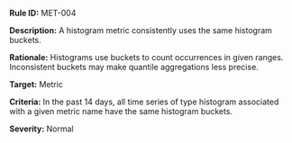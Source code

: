 **Rule ID:** MET-004

**Description:** A histogram metric consistently uses the same histogram buckets.

**Rationale:** Histograms use buckets to count occurrences in given ranges. Inconsistent buckets may make quantile aggregations less precise.

**Target:** Metric

**Criteria:** In the past 14 days, all time series of type histogram associated with a given metric name have the same histogram buckets.

**Severity:** Normal
